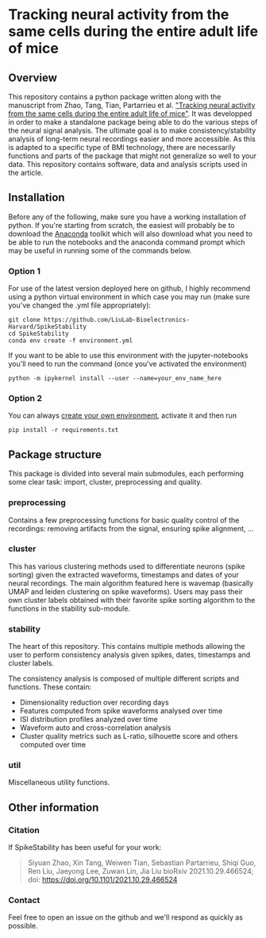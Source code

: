 # Tracking neural activity from the same cells during the entire adult life of mice

## Overview
This repository contains a python package written along with the manuscript from Zhao, Tang, Tian, Partarrieu et al. ["Tracking neural activity from the same cells during the entire adult life of mice"](https://www.biorxiv.org/content/10.1101/2021.10.29.466524v1). It was developped in order to make a standalone package being able to do the various steps of the neural signal analysis. The ultimate goal is to make consistency/stability analysis of long-term neural recordings easier and more accessible. As this is adapted to a specific type of BMI technology, there are necessarily functions and parts of the package that might not generalize so well to your data. This repository contains software, data and analysis scripts used in the article.

## Installation
Before any of the following, make sure you have a working installation of python. If you're starting from scratch, the easiest will probably be to download the [Anaconda](https://www.anaconda.com/products/individual) toolkit which will also download what you need to be able to run the notebooks and the anaconda command prompt which may be useful in running some of the commands below.

### Option 1
For use of the latest version deployed here on github, I highly recommend using a python virtual environment in which case you may run (make sure you've changed the .yml file appropriately):
```
git clone https://github.com/LiuLab-Bioelectronics-Harvard/SpikeStability
cd SpikeStability
conda env create -f environment.yml
```
If you want to be able to use this environment with the jupyter-notebooks you'll need to run the command (once you've activated the environment)
```
python -m ipykernel install --user --name=your_env_name_here
```
### Option 2
You can always [create your own environment](https://docs.conda.io/projects/conda/en/latest/user-guide/tasks/manage-environments.html#saving-environment-variables), activate it and then run
```
pip install -r requirements.txt
```

## Package structure 
This package is divided into several main submodules, each performing some clear task: import, cluster, preprocessing and quality. 

### preprocessing
Contains a few preprocessing functions for basic quality control of the recordings: removing artifacts from the signal, ensuring spike alignment, ...

### cluster
This has various clustering methods used to differentiate neurons (spike sorting) given the extracted waveforms, timestamps and dates of your neural recordings. The main algorithm featured here is wavemap (basically UMAP and leiden clustering on spike waveforms). Users may pass their own cluster labels obtained with their favorite spike sorting algorithm to the functions in the stability sub-module.

### stability 
The heart of this repository. This contains multiple methods allowing the user to perform consistency analysis given spikes, dates, timestamps and cluster labels. 

The consistency analysis is composed of multiple different scripts and functions. These contain:
- Dimensionality reduction over recording days
- Features computed from spike waveforms analysed over time
- ISI distribution profiles analyzed over time
- Waveform auto and cross-correlation analysis
- Cluster quality metrics such as L-ratio, silhouette score and others computed over time

### util
Miscellaneous utility functions.

## Other information

### Citation
If SpikeStability has been useful for your work:

> Siyuan Zhao, Xin Tang, Weiwen Tian, Sebastian Partarrieu, Shiqi Guo, Ren Liu, Jaeyong Lee, Zuwan Lin, Jia Liu
bioRxiv 2021.10.29.466524; doi: https://doi.org/10.1101/2021.10.29.466524

### Contact
Feel free to open an issue on the github and we'll respond as quickly as possible.
